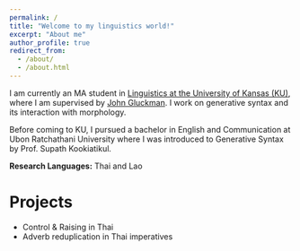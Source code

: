 ```yaml
---
permalink: /
title: "Welcome to my linguistics world!"
excerpt: "About me"
author_profile: true
redirect_from: 
  - /about/
  - /about.html
---
```


I am currently an MA student in [Linguistics at the University of Kansas (KU)](https://linguistics.ku.edu), where I am supervised by [John Gluckman](https://www.jgluckman.com/index.html). I work on generative syntax and its interaction with morphology. 

Before coming to KU, I pursued a bachelor in English and Communication at Ubon Ratchathani University where I was introduced to Generative Syntax by Prof. Supath Kookiatikul. 

**Research Languages:** Thai and Lao

# Projects
  - Control & Raising in Thai
  - Adverb reduplication in Thai imperatives
